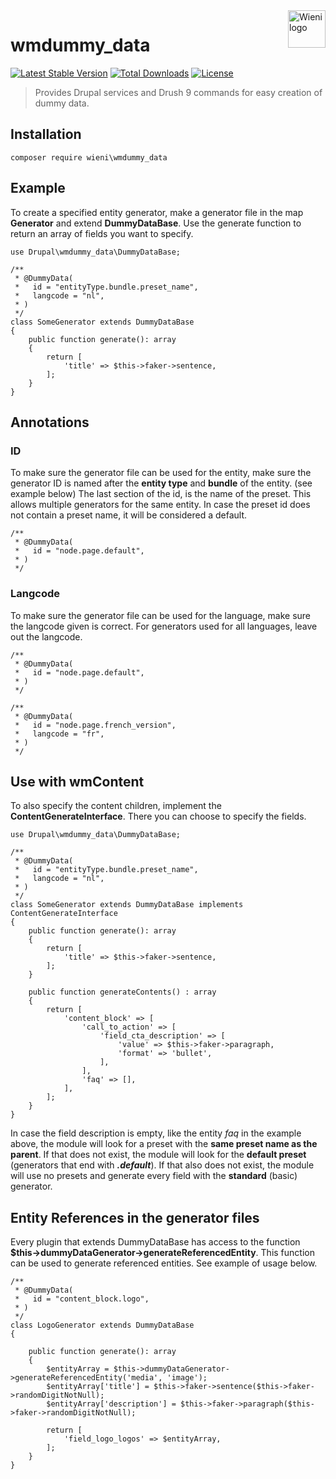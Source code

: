 <a href="https://www.wieni.be">
    <img src="https://www.wieni.be/themes/custom/drupack/logo.svg" alt="Wieni logo" title="Wieni" align="right" height="60" />
</a>

wmdummy_data
======================

[![Latest Stable Version](https://poser.pugx.org/wieni/wmdummy_data/v/stable)](https://packagist.org/packages/wieni/wmdummy_data)
[![Total Downloads](https://poser.pugx.org/wieni/wmdummy_data/downloads)](https://packagist.org/packages/wieni/wmdummy_data)
[![License](https://poser.pugx.org/wieni/wmdummy_data/license)](https://packagist.org/packages/wieni/wmdummy_data)

> Provides Drupal services and Drush 9 commands for easy creation of dummy data.

## Installation

```
composer require wieni\wmdummy_data
```

## Example 
To create a specified entity generator, make a generator file in the map **Generator** and extend **DummyDataBase**.
Use the generate function to return an array of fields you want to specify.
```
use Drupal\wmdummy_data\DummyDataBase;

/**
 * @DummyData(
 *   id = "entityType.bundle.preset_name",
 *   langcode = "nl",
 * )
 */
class SomeGenerator extends DummyDataBase
{
    public function generate(): array
    {
        return [
            'title' => $this->faker->sentence,
        ];
    }
}
```

## Annotations 
### ID 
To make sure the generator file can be used for the entity, make sure the generator ID is named after the **entity type** and **bundle** of the entity. (see example below)
The last section of the id, is the name of the preset. This allows multiple generators for the same entity. 
In case the preset id does not contain a preset name, it will be considered a default.

```
/**
 * @DummyData(
 *   id = "node.page.default",
 * )
 */
```
### Langcode 
To make sure the generator file can be used for the language, make sure the langcode given is correct. For generators used for all languages, leave out the langcode.

```
/**
 * @DummyData(
 *   id = "node.page.default",
 * )
 */
```
```
/**
 * @DummyData(
 *   id = "node.page.french_version",
 *   langcode = "fr",
 * )
 */
```

## Use with wmContent 
To also specify the content children, implement the **ContentGenerateInterface**. There you can choose to specify the fields.
```
use Drupal\wmdummy_data\DummyDataBase;

/**
 * @DummyData(
 *   id = "entityType.bundle.preset_name",
 *   langcode = "nl",
 * )
 */
class SomeGenerator extends DummyDataBase implements ContentGenerateInterface
{
    public function generate(): array
    {
        return [
            'title' => $this->faker->sentence,
        ];
    }
    
    public function generateContents() : array
    {
        return [
            'content_block' => [
                'call_to_action' => [
                    'field_cta_description' => [
                        'value' => $this->faker->paragraph,
                        'format' => 'bullet',
                    ],
                ],
                'faq' => [],
            ],
        ];
    }
}
```

In case the field description is empty, like the entity *faq* in the example above, the module will look for a preset with the **same preset name as the parent**. If that does not exist, the module will look for the **default preset** (generators that end with ***.default***). If that also does not exist, the module will use no presets and generate every field with the **standard** (basic) generator.


## Entity References in the generator files 
Every plugin that extends DummyDataBase has access to the function **$this->dummyDataGenerator->generateReferencedEntity**. This function can be used to generate referenced entities. 
See example of usage below. 

```
/**
 * @DummyData(
 *   id = "content_block.logo",
 * )
 */
class LogoGenerator extends DummyDataBase
{

    public function generate(): array
    {
        $entityArray = $this->dummyDataGenerator->generateReferencedEntity('media', 'image');
        $entityArray['title'] = $this->faker->sentence($this->faker->randomDigitNotNull);
        $entityArray['description'] = $this->faker->paragraph($this->faker->randomDigitNotNull);

        return [
            'field_logo_logos' => $entityArray,
        ];
    }
}
```
